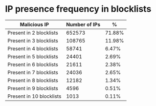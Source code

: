 # IP presence frequency in blocklists
| Malicious IP | Number of IPs | % |
|----|----|----|
| Present in 2 blocklists | 652573 | 71.88% |
| Present in 3 blocklists | 108765 | 11.98% |
| Present in 4 blocklists | 58741 | 6.47% |
| Present in 5 blocklists | 24401 | 2.69% |
| Present in 6 blocklists | 21611 | 2.38% |
| Present in 7 blocklists | 24036 | 2.65% |
| Present in 8 blocklists | 12182 | 1.34% |
| Present in 9 blocklists | 4596 | 0.51% |
| Present in 10 blocklists | 1013 | 0.11% |
